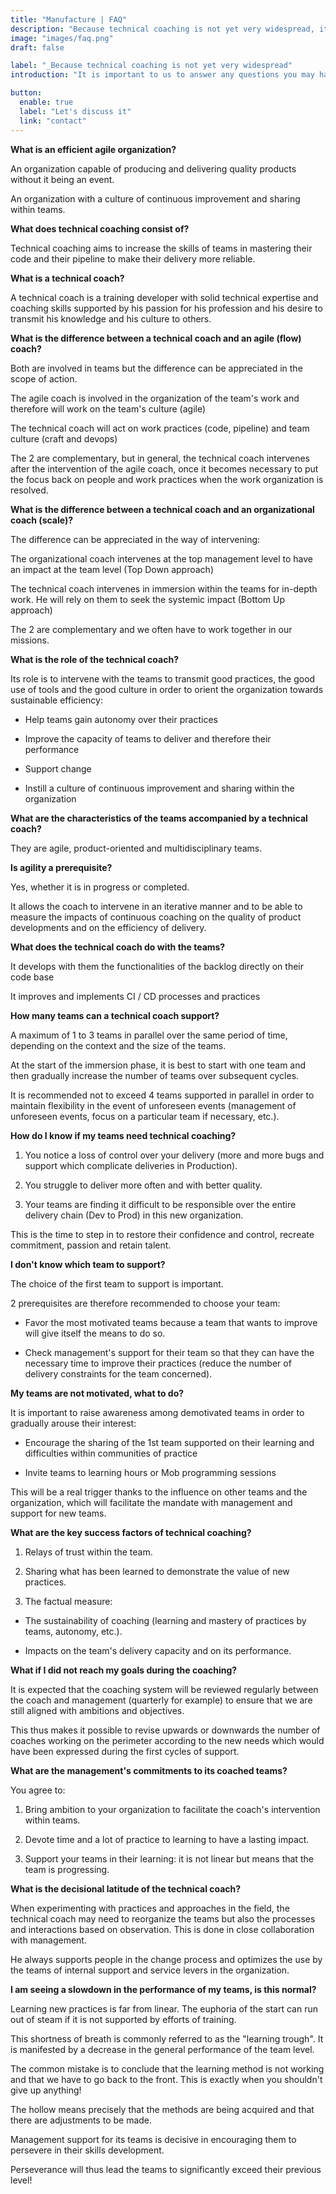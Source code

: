 ```yaml
---
title: "Manufacture | FAQ"
description: "Because technical coaching is not yet very widespread, it is important to us to answer any questions you may have."
image: "images/faq.png"
draft: false

label: "_Because technical coaching is not yet very widespread"
introduction: "It is important to us to answer any questions you may have."

button:
  enable: true
  label: "Let's discuss it"
  link: "contact"
---
```


**What is an efficient agile organization?**

An organization capable of producing and delivering quality products without it being an event.

An organization with a culture of continuous improvement and sharing within teams.

**What does technical coaching consist of?**

Technical coaching aims to increase the skills of teams in mastering their code and their pipeline to make their delivery more reliable.

**What is a technical coach?**

A technical coach is a training developer with solid technical expertise and coaching skills supported by his passion for his profession and his desire to transmit his knowledge and his culture to others.

**What is the difference between a technical coach and an agile (flow) coach?**

Both are involved in teams but the difference can be appreciated in the scope of action.

The agile coach is involved in the organization of the team's work and therefore will work on the team's culture (agile)

The technical coach will act on work practices (code, pipeline) and team culture (craft and devops)

The 2 are complementary, but in general, the technical coach intervenes after the intervention of the agile coach, once it becomes necessary to put the focus back on people and work practices when the work organization is resolved.

**What is the difference between a technical coach and an organizational coach (scale)?**

The difference can be appreciated in the way of intervening:

The organizational coach intervenes at the top management level to have an impact at the team level (Top Down approach)

The technical coach intervenes in immersion within the teams for in-depth work. He will rely on them to seek the systemic impact (Bottom Up approach)

The 2 are complementary and we often have to work together in our missions.

**What is the role of the technical coach?**

Its role is to intervene with the teams to transmit good practices, the good use of tools and the good culture in order to orient the organization towards sustainable efficiency:

- Help teams gain autonomy over their practices

- Improve the capacity of teams to deliver and therefore their performance

- Support change

- Instill a culture of continuous improvement and sharing within the organization

**What are the characteristics of the teams accompanied by a technical coach?**

They are agile, product-oriented and multidisciplinary teams.

**Is agility a prerequisite?**

Yes, whether it is in progress or completed.

It allows the coach to intervene in an iterative manner and to be able to measure the impacts of continuous coaching on the quality of product developments and on the efficiency of delivery.

**What does the technical coach do with the teams?**

It develops with them the functionalities of the backlog directly on their code base

It improves and implements CI / CD processes and practices

**How many teams can a technical coach support?**

A maximum of 1 to 3 teams in parallel over the same period of time, depending on the context and the size of the teams.

At the start of the immersion phase, it is best to start with one team and then gradually increase the number of teams over subsequent cycles.

It is recommended not to exceed 4 teams supported in parallel in order to maintain flexibility in the event of unforeseen events (management of unforeseen events, focus on a particular team if necessary, etc.).

**How do I know if my teams need technical coaching?**

1. You notice a loss of control over your delivery (more and more bugs and support which complicate deliveries in Production).

2. You struggle to deliver more often and with better quality.

3. Your teams are finding it difficult to be responsible over the entire delivery chain (Dev to Prod) in this new organization.

This is the time to step in to restore their confidence and control, recreate commitment, passion and retain talent.

**I don't know which team to support?**

The choice of the first team to support is important.

2 prerequisites are therefore recommended to choose your team:

- Favor the most motivated teams because a team that wants to improve will give itself the means to do so.

- Check management's support for their team so that they can have the necessary time to improve their practices (reduce the number of delivery constraints for the team concerned).

**My teams are not motivated, what to do?**

It is important to raise awareness among demotivated teams in order to gradually arouse their interest:

- Encourage the sharing of the 1st team supported on their learning and difficulties within communities of practice

- Invite teams to learning hours or Mob programming sessions

This will be a real trigger thanks to the influence on other teams and the organization, which will facilitate the mandate with management and support for new teams.

**What are the key success factors of technical coaching?**

1. Relays of trust within the team.

2. Sharing what has been learned to demonstrate the value of new practices.

3. The factual measure:

  - The sustainability of coaching (learning and mastery of practices by teams, autonomy, etc.).

  - Impacts on the team's delivery capacity and on its performance.

**What if I did not reach my goals during the coaching?**

It is expected that the coaching system will be reviewed regularly between the coach and management (quarterly for example) to ensure that we are still aligned with ambitions and objectives.

This thus makes it possible to revise upwards or downwards the number of coaches working on the perimeter according to the new needs which would have been expressed during the first cycles of support.

**What are the management's commitments to its coached teams?**

You agree to:

1. Bring ambition to your organization to facilitate the coach's intervention within teams.

2. Devote time and a lot of practice to learning to have a lasting impact.

3. Support your teams in their learning: it is not linear but means that the team is progressing.

**What is the decisional latitude of the technical coach?**

When experimenting with practices and approaches in the field, the technical coach may need to reorganize the teams but also the processes and interactions based on observation. This is done in close collaboration with management.

He always supports people in the change process and optimizes the use by the teams of internal support and service levers in the organization.

**I am seeing a slowdown in the performance of my teams, is this normal?**

Learning new practices is far from linear.
The euphoria of the start can run out of steam if it is not supported by efforts of training.

This shortness of breath is commonly referred to as the "learning trough".
It is manifested by a decrease in the general performance of the team level.

The common mistake is to conclude that the learning method is not working and that we have to go back to the front.
This is exactly when you shouldn't give up anything!

The hollow means precisely that the methods are being acquired and that there are adjustments to be made.

Management support for its teams is decisive in encouraging them to persevere in their skills development.

Perseverance will thus lead the teams to significantly exceed their previous level!
